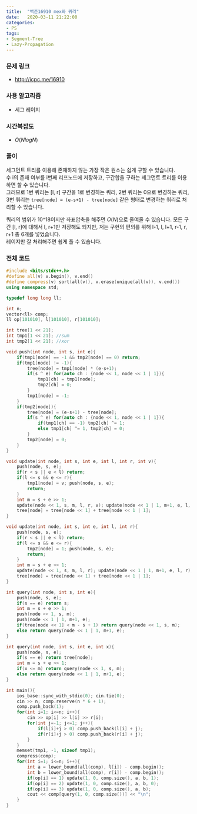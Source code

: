 ```yaml
---
title:  "백준16910 mex와 쿼리"
date:   2020-03-11 21:22:00
categories:
- PS
tags:
- Segment-Tree
- Lazy-Propagation
---
```


### 문제 링크
* http://icpc.me/16910

### 사용 알고리즘
* 세그 레이지

### 시간복잡도
* $O(N log N)$

### 풀이
세그먼트 트리를 이용해 존재하지 않는 가장 작은 원소는 쉽게 구할 수 있습니다.<br>
수 i의 존재 여부를 i번째 리프노드에 저장하고, 구간합을 구하는 세그먼트 트리를 이용하면 할 수 있습니다.<br>
그러므로 1번 쿼리는 [l, r] 구간을 1로 변경하는 쿼리, 2번 쿼리는 0으로 변경하는 쿼리, 3번 쿼리는 `tree[node] = (e-s+1) - tree[node]` 같은 형태로 변경하는 쿼리로 처리할 수 있습니다.

쿼리의 범위가 10^18이지만 좌표압축을 해주면 $O(N)$으로 줄여줄 수 있습니다. 모든 구간 [l, r]에 대해서 l, r+1만 저장해도 되지만, 저는 구현의 편의를 위해 l-1, l, l+1, r-1, r, r+1 총 6개를 넣었습니다.<br>
레이지만 잘 처리해주면 쉽게 풀 수 있습니다.

### 전체 코드
```cpp
#include <bits/stdc++.h>
#define all(v) v.begin(), v.end()
#define compress(v) sort(all(v)), v.erase(unique(all(v)), v.end())
using namespace std;

typedef long long ll;

int n;
vector<ll> comp;
ll op[101010], l[101010], r[101010];

int tree[1 << 21];
int tmp1[1 << 21]; //sum
int tmp2[1 << 21]; //xor

void push(int node, int s, int e){
    if(tmp1[node] == -1 && tmp2[node] == 0) return;
    if(tmp1[node] != -1){
        tree[node] = tmp1[node] * (e-s+1);
        if(s ^ e) for(auto ch : {node << 1, node << 1 | 1}){
            tmp1[ch] = tmp1[node];
            tmp2[ch] = 0;
        }
        tmp1[node] = -1;
    }
    if(tmp2[node]){
        tree[node] = (e-s+1) - tree[node];
        if(s ^ e) for(auto ch : {node << 1, node << 1 | 1}){
            if(tmp1[ch] == -1) tmp2[ch] ^= 1;
            else tmp1[ch] ^= 1, tmp2[ch] = 0;
        }
        tmp2[node] = 0;
    }
}

void update(int node, int s, int e, int l, int r, int v){
    push(node, s, e);
    if(r < s || e < l) return;
    if(l <= s && e <= r){
        tmp1[node] = v; push(node, s, e);
        return;
    }
    int m = s + e >> 1;
    update(node << 1, s, m, l, r, v); update(node << 1 | 1, m+1, e, l, r, v);
    tree[node] = tree[node << 1] + tree[node << 1 | 1];
}

void update(int node, int s, int e, int l, int r){
    push(node, s, e);
    if(r < s || e < l) return;
    if(l <= s && e <= r){
        tmp2[node] = 1; push(node, s, e);
        return;
    }
    int m = s + e >> 1;
    update(node << 1, s, m, l, r); update(node << 1 | 1, m+1, e, l, r);
    tree[node] = tree[node << 1] + tree[node << 1 | 1];
}

int query(int node, int s, int e){
    push(node, s, e);
    if(s == e) return s;
    int m = s + e >> 1;
    push(node << 1, s, m);
    push(node << 1 | 1, m+1, e);
    if(tree[node << 1] < m - s + 1) return query(node << 1, s, m);
    else return query(node << 1 | 1, m+1, e);
}

int query(int node, int s, int e, int x){
    push(node, s, e);
    if(s == e) return tree[node];
    int m = s + e >> 1;
    if(x <= m) return query(node << 1, s, m);
    else return query(node << 1 | 1, m+1, e);
}

int main(){
    ios_base::sync_with_stdio(0); cin.tie(0);
    cin >> n; comp.reserve(n * 6 + 1);
    comp.push_back(1);
    for(int i=1; i<=n; i++){
        cin >> op[i] >> l[i] >> r[i];
        for(int j=-1; j<=1; j++){
            if(l[i]+j > 0) comp.push_back(l[i] + j);
            if(r[i]+j > 0) comp.push_back(r[i] + j);
        }
    }
    memset(tmp1, -1, sizeof tmp1);
    compress(comp);
    for(int i=1; i<=n; i++){
        int a = lower_bound(all(comp), l[i]) - comp.begin();
        int b = lower_bound(all(comp), r[i]) - comp.begin();
        if(op[i] == 1) update(1, 0, comp.size(), a, b, 1);
        if(op[i] == 2) update(1, 0, comp.size(), a, b, 0);
        if(op[i] == 3) update(1, 0, comp.size(), a, b);
        cout << comp[query(1, 0, comp.size())] << "\n";
    }
}
```
